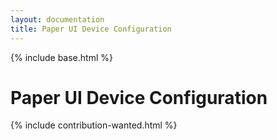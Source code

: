 ```yaml
---
layout: documentation
title: Paper UI Device Configuration
---
```


{% include base.html %}

# Paper UI Device Configuration

{% include contribution-wanted.html %}
